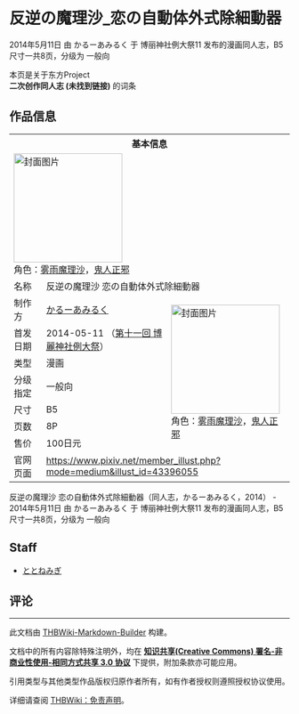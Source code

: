 # 反逆の魔理沙_恋の自動体外式除細動器

<!-- source html: G:\repos\THBWiki-Markdown-Builder\THBWikiMarkdown\Temp\main\5\52\ns0%3A%E5%8F%8D%E9%80%86%E3%81%AE%E9%AD%94%E7%90%86%E6%B2%99_%E6%81%8B%E3%81%AE%E8%87%AA%E5%8B%95%E4%BD%93%E5%A4%96%E5%BC%8F%E9%99%A4%E7%B4%B0%E5%8B%95%E5%99%A8.html -->

2014年5月11日 由 かるーあみるく 于 博丽神社例大祭11 发布的漫画同人志，B5尺寸一共8页，分级为 一般向

本页是关于东方Project  
 **二次创作同人志 (未找到链接)** 的词条
## 作品信息

<table><tbody><tr><th colspan="3">基本信息</th></tr><tr><td class="cover-artwork-mobile" colspan="2"><a href="./文件-反逆の魔理沙_恋の自動体外式除細動器封面.jpg.md" class="image" title="封面图片"><img alt="封面图片" src="https://upload.thwiki.cc/thumb/a/a4/%E5%8F%8D%E9%80%86%E3%81%AE%E9%AD%94%E7%90%86%E6%B2%99_%E6%81%8B%E3%81%AE%E8%87%AA%E5%8B%95%E4%BD%93%E5%A4%96%E5%BC%8F%E9%99%A4%E7%B4%B0%E5%8B%95%E5%99%A8%E5%B0%81%E9%9D%A2.jpg/195px-%E5%8F%8D%E9%80%86%E3%81%AE%E9%AD%94%E7%90%86%E6%B2%99_%E6%81%8B%E3%81%AE%E8%87%AA%E5%8B%95%E4%BD%93%E5%A4%96%E5%BC%8F%E9%99%A4%E7%B4%B0%E5%8B%95%E5%99%A8%E5%B0%81%E9%9D%A2.jpg" decoding="async" loading="lazy" width="195" height="196" srcset="https://upload.thwiki.cc/thumb/a/a4/%E5%8F%8D%E9%80%86%E3%81%AE%E9%AD%94%E7%90%86%E6%B2%99_%E6%81%8B%E3%81%AE%E8%87%AA%E5%8B%95%E4%BD%93%E5%A4%96%E5%BC%8F%E9%99%A4%E7%B4%B0%E5%8B%95%E5%99%A8%E5%B0%81%E9%9D%A2.jpg/292px-%E5%8F%8D%E9%80%86%E3%81%AE%E9%AD%94%E7%90%86%E6%B2%99_%E6%81%8B%E3%81%AE%E8%87%AA%E5%8B%95%E4%BD%93%E5%A4%96%E5%BC%8F%E9%99%A4%E7%B4%B0%E5%8B%95%E5%99%A8%E5%B0%81%E9%9D%A2.jpg 1.5x, https://upload.thwiki.cc/thumb/a/a4/%E5%8F%8D%E9%80%86%E3%81%AE%E9%AD%94%E7%90%86%E6%B2%99_%E6%81%8B%E3%81%AE%E8%87%AA%E5%8B%95%E4%BD%93%E5%A4%96%E5%BC%8F%E9%99%A4%E7%B4%B0%E5%8B%95%E5%99%A8%E5%B0%81%E9%9D%A2.jpg/390px-%E5%8F%8D%E9%80%86%E3%81%AE%E9%AD%94%E7%90%86%E6%B2%99_%E6%81%8B%E3%81%AE%E8%87%AA%E5%8B%95%E4%BD%93%E5%A4%96%E5%BC%8F%E9%99%A4%E7%B4%B0%E5%8B%95%E5%99%A8%E5%B0%81%E9%9D%A2.jpg 2x" data-file-width="710" data-file-height="714"></a><div class="cover-char">角色：<a href="./雾雨魔理沙.md" title="雾雨魔理沙">雾雨魔理沙</a>，<a href="./鬼人正邪.md" title="鬼人正邪">鬼人正邪</a></div></td>
</tr><tr><td class="label">名称</td><td colspan="2"> 反逆の魔理沙 恋の自動体外式除細動器 </td></tr><tr><td class="label">制作方</td><td><a href="./かるーあみるく.md" title="かるーあみるく">かるーあみるく</a></td><td class="cover-artwork" rowspan="7" style="min-width:196px;"><a href="./文件-反逆の魔理沙_恋の自動体外式除細動器封面.jpg.md" class="image" title="封面图片"><img alt="封面图片" src="https://upload.thwiki.cc/thumb/a/a4/%E5%8F%8D%E9%80%86%E3%81%AE%E9%AD%94%E7%90%86%E6%B2%99_%E6%81%8B%E3%81%AE%E8%87%AA%E5%8B%95%E4%BD%93%E5%A4%96%E5%BC%8F%E9%99%A4%E7%B4%B0%E5%8B%95%E5%99%A8%E5%B0%81%E9%9D%A2.jpg/195px-%E5%8F%8D%E9%80%86%E3%81%AE%E9%AD%94%E7%90%86%E6%B2%99_%E6%81%8B%E3%81%AE%E8%87%AA%E5%8B%95%E4%BD%93%E5%A4%96%E5%BC%8F%E9%99%A4%E7%B4%B0%E5%8B%95%E5%99%A8%E5%B0%81%E9%9D%A2.jpg" decoding="async" loading="lazy" width="195" height="196" srcset="https://upload.thwiki.cc/thumb/a/a4/%E5%8F%8D%E9%80%86%E3%81%AE%E9%AD%94%E7%90%86%E6%B2%99_%E6%81%8B%E3%81%AE%E8%87%AA%E5%8B%95%E4%BD%93%E5%A4%96%E5%BC%8F%E9%99%A4%E7%B4%B0%E5%8B%95%E5%99%A8%E5%B0%81%E9%9D%A2.jpg/292px-%E5%8F%8D%E9%80%86%E3%81%AE%E9%AD%94%E7%90%86%E6%B2%99_%E6%81%8B%E3%81%AE%E8%87%AA%E5%8B%95%E4%BD%93%E5%A4%96%E5%BC%8F%E9%99%A4%E7%B4%B0%E5%8B%95%E5%99%A8%E5%B0%81%E9%9D%A2.jpg 1.5x, https://upload.thwiki.cc/thumb/a/a4/%E5%8F%8D%E9%80%86%E3%81%AE%E9%AD%94%E7%90%86%E6%B2%99_%E6%81%8B%E3%81%AE%E8%87%AA%E5%8B%95%E4%BD%93%E5%A4%96%E5%BC%8F%E9%99%A4%E7%B4%B0%E5%8B%95%E5%99%A8%E5%B0%81%E9%9D%A2.jpg/390px-%E5%8F%8D%E9%80%86%E3%81%AE%E9%AD%94%E7%90%86%E6%B2%99_%E6%81%8B%E3%81%AE%E8%87%AA%E5%8B%95%E4%BD%93%E5%A4%96%E5%BC%8F%E9%99%A4%E7%B4%B0%E5%8B%95%E5%99%A8%E5%B0%81%E9%9D%A2.jpg 2x" data-file-width="710" data-file-height="714"></a><div class="cover-char">角色：<a href="./雾雨魔理沙.md" title="雾雨魔理沙">雾雨魔理沙</a>，<a href="./鬼人正邪.md" title="鬼人正邪">鬼人正邪</a></div></td>
</tr><tr><td class="label">首发日期</td><td>2014-05-11&#160;（<a href="/展会作品列表?e=%E5%8D%9A%E4%B8%BD%E7%A5%9E%E7%A4%BE%E4%BE%8B%E5%A4%A7%E7%A5%AD%2311">第十一回 博麗神社例大祭</a>）</td></tr><tr><td class="label">类型</td><td>漫画</td></tr><tr><td class="label">分级指定</td><td>一般向</td></tr><tr><td class="label">尺寸</td><td>B5</td></tr><tr><td class="label">页数</td><td>8P</td></tr><tr><td class="label">售价</td><td>100日元</td></tr>
<tr><td class="label">官网页面</td><td colspan="2"><a rel="nofollow" class="external free" href="https://www.pixiv.net/member_illust.php?mode=medium&amp;illust_id=43396055">https://www.pixiv.net/member_illust.php?mode=medium&amp;illust_id=43396055</a></td></tr></tbody></table>

反逆の魔理沙 恋の自動体外式除細動器（同人志，かるーあみるく，2014） - 2014年5月11日 由 かるーあみるく 于 博丽神社例大祭11 发布的漫画同人志，B5尺寸一共8页，分级为 一般向
## Staff
- [ととねみぎ](./ととねみぎ.md)

## 评论




---

此文档由 [THBWiki-Markdown-Builder](https://github.com/Delsin-Yu/THBWiki-Markdown-Builder) 构建。

文档中的所有内容除特殊注明外，均在 [**知识共享(Creative Commons) 署名-非商业性使用-相同方式共享 3.0 协议**](https://creativecommons.org/licenses/by-sa/3.0/deed.zh-hans) 下提供，附加条款亦可能应用。

引用类型与其他类型作品版权归原作者所有，如有作者授权则遵照授权协议使用。

详细请查阅 [THBWiki：免责声明](https://thbwiki.cc/THBWiki:%E5%85%8D%E8%B4%A3%E5%A3%B0%E6%98%8E)。

